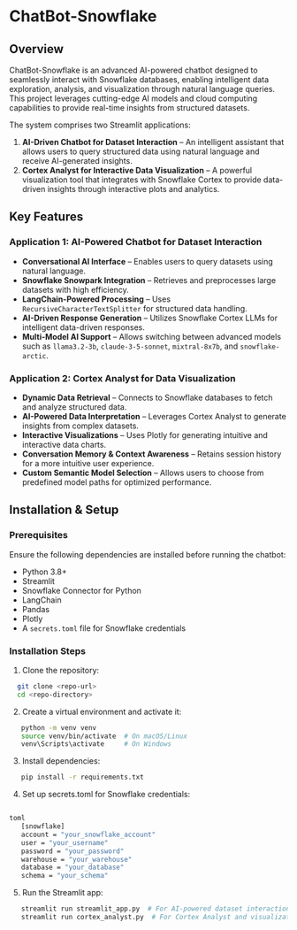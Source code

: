 # ChatBot-Snowflake

## Overview
ChatBot-Snowflake is an advanced AI-powered chatbot designed to seamlessly interact with Snowflake databases, enabling intelligent data exploration, analysis, and visualization through natural language queries. This project leverages cutting-edge AI models and cloud computing capabilities to provide real-time insights from structured datasets.

The system comprises two Streamlit applications:
1. **AI-Driven Chatbot for Dataset Interaction** – An intelligent assistant that allows users to query structured data using natural language and receive AI-generated insights.
2. **Cortex Analyst for Interactive Data Visualization** – A powerful visualization tool that integrates with Snowflake Cortex to provide data-driven insights through interactive plots and analytics.

## Key Features

### Application 1: AI-Powered Chatbot for Dataset Interaction
- **Conversational AI Interface** – Enables users to query datasets using natural language.
- **Snowflake Snowpark Integration** – Retrieves and preprocesses large datasets with high efficiency.
- **LangChain-Powered Processing** – Uses `RecursiveCharacterTextSplitter` for structured data handling.
- **AI-Driven Response Generation** – Utilizes Snowflake Cortex LLMs for intelligent data-driven responses.
- **Multi-Model AI Support** – Allows switching between advanced models such as `llama3.2-3b`, `claude-3-5-sonnet`, `mixtral-8x7b`, and `snowflake-arctic`.

### Application 2: Cortex Analyst for Data Visualization
- **Dynamic Data Retrieval** – Connects to Snowflake databases to fetch and analyze structured data.
- **AI-Powered Data Interpretation** – Leverages Cortex Analyst to generate insights from complex datasets.
- **Interactive Visualizations** – Uses Plotly for generating intuitive and interactive data charts.
- **Conversation Memory & Context Awareness** – Retains session history for a more intuitive user experience.
- **Custom Semantic Model Selection** – Allows users to choose from predefined model paths for optimized performance.

## Installation & Setup

### Prerequisites
Ensure the following dependencies are installed before running the chatbot:
- Python 3.8+
- Streamlit
- Snowflake Connector for Python
- LangChain
- Pandas
- Plotly
- A `secrets.toml` file for Snowflake credentials

### Installation Steps
1. Clone the repository:
 ```bash
   git clone <repo-url>
   cd <repo-directory>
 ```
2. Create a virtual environment and activate it:
   
```bash
   python -m venv venv
   source venv/bin/activate  # On macOS/Linux
   venv\Scripts\activate     # On Windows
```
3. Install dependencies:
   
```bash
   pip install -r requirements.txt
```

4. Set up secrets.toml for Snowflake credentials:

```bash

toml
   [snowflake]
   account = "your_snowflake_account"
   user = "your_username"
   password = "your_password"
   warehouse = "your_warehouse"
   database = "your_database"
   schema = "your_schema"
```
5. Run the Streamlit app:
   
```bash
   streamlit run streamlit_app.py  # For AI-powered dataset interaction
   streamlit run cortex_analyst.py  # For Cortex Analyst and visualization
```
